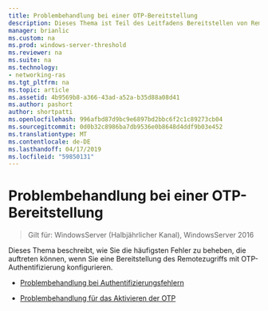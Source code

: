 ```yaml
---
title: Problembehandlung bei einer OTP-Bereitstellung
description: Dieses Thema ist Teil des Leitfadens Bereitstellen von Remotezugriff mit OTP-Authentifizierung in Windows Server 2016.
manager: brianlic
ms.custom: na
ms.prod: windows-server-threshold
ms.reviewer: na
ms.suite: na
ms.technology:
- networking-ras
ms.tgt_pltfrm: na
ms.topic: article
ms.assetid: 4b9569b8-a366-43ad-a52a-b35d88a08d41
ms.author: pashort
author: shortpatti
ms.openlocfilehash: 996afbd87d9bc9e6897bd2bbc6f2c1c89273cb04
ms.sourcegitcommit: 0d0b32c8986ba7db9536e0b8648d4ddf9b03e452
ms.translationtype: MT
ms.contentlocale: de-DE
ms.lasthandoff: 04/17/2019
ms.locfileid: "59850131"
---
```

# <a name="troubleshoot-an-otp-deployment"></a>Problembehandlung bei einer OTP-Bereitstellung

>Gilt für: WindowsServer (Halbjährlicher Kanal), WindowsServer 2016

Dieses Thema beschreibt, wie Sie die häufigsten Fehler zu beheben, die auftreten können, wenn Sie eine Bereitstellung des Remotezugriffs mit OTP-Authentifizierung konfigurieren.  

-   [Problembehandlung bei Authentifizierungsfehlern](Troubleshooting-Authentication-Issues.md)  
  
-   [Problembehandlung für das Aktivieren der OTP](Troubleshooting-Enabling-OTP.md)  
  


